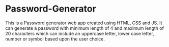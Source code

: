 # Password-Generator
This is a Password generator web app created using HTML, CSS and JS. It can generate a password with minimum length of 4 and maximum length of 20 characters which can include an uppercase letter, lower case letter, number or symbol based upon the user choice.
